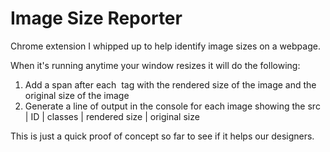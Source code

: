 # Image Size Reporter

Chrome extension I whipped up to help identify image sizes on a webpage.

When it's running anytime your window resizes it will do the following:

1) Add a span after each <img> tag with the rendered size of the image and the original size of the image
2) Generate a line of output in the console for each image showing the src | ID | classes | rendered size | original size

This is just a quick proof of concept so far to see if it helps our designers.
